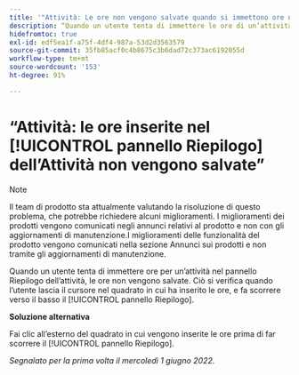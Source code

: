 ```yaml
---
title: '"Attività: Le ore non vengono salvate quando si immettono ore nell''attività [!UICONTROL Pannello di riepilogo]'''
description: “Quando un utente tenta di immettere le ore di un’attività nel pannello Riepilogo dell’attività, le ore non vengono salvate. Ciò si verifica quando l’utente lascia il cursore nel quadrato in cui ha inserito le ore, e fa scorrere verso il basso il [!UICONTROL pannello Riepilogo].   ”
hidefromtoc: true
exl-id: edf5ea1f-a75f-4df4-987a-53d2d3563579
source-git-commit: 35fb85acf0c4b8675c3b6dad72c373ac6192055d
workflow-type: tm+mt
source-wordcount: '153'
ht-degree: 91%

---
```


# “Attività: le ore inserite nel [!UICONTROL pannello Riepilogo] dell’Attività non vengono salvate”

<!--Converted to story-->

>[!NOTE]
>
>Il team di prodotto sta attualmente valutando la risoluzione di questo problema, che potrebbe richiedere alcuni miglioramenti. I miglioramenti dei prodotti vengono comunicati negli annunci relativi al prodotto e non con gli aggiornamenti di manutenzione.I miglioramenti delle funzionalità del prodotto vengono comunicati nella sezione Annunci sui prodotti e non tramite gli aggiornamenti di manutenzione.

Quando un utente tenta di immettere ore per un’attività nel pannello Riepilogo dell’attività, le ore non vengono salvate. Ciò si verifica quando l’utente lascia il cursore nel quadrato in cui ha inserito le ore, e fa scorrere verso il basso il [!UICONTROL pannello Riepilogo].

**Soluzione alternativa**

Fai clic all’esterno del quadrato in cui vengono inserite le ore prima di far scorrere il [!UICONTROL pannello Riepilogo].

_Segnalato per la prima volta il mercoledì 1 giugno 2022._
